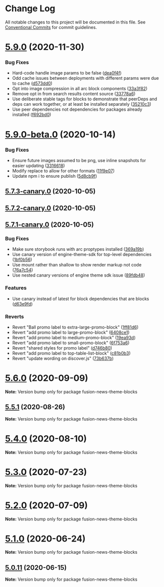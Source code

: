 # Change Log

All notable changes to this project will be documented in this file.
See [Conventional Commits](https://conventionalcommits.org) for commit guidelines.

# [5.9.0](https://github.com/WPMedia/fusion-news-theme-blocks/compare/v5.8.2...v5.9.0) (2020-11-30)


### Bug Fixes

* Hard-code handle image params to be false ([dea0f4f](https://github.com/WPMedia/fusion-news-theme-blocks/commit/dea0f4f3d891dcc0cb8fa96873235dd9285f5975))
* Odd cache issues between deployments with different params were due to cache ([d573dd0](https://github.com/WPMedia/fusion-news-theme-blocks/commit/d573dd0ff88a16c9ba7e80746e9d6c186b39e2bb))
* Opt into image compression in all arc block components ([33a3f82](https://github.com/WPMedia/fusion-news-theme-blocks/commit/33a3f82f33a7a19b6673504abf504596b3cb4392))
* Remove opt in from search results content source ([33778a6](https://github.com/WPMedia/fusion-news-theme-blocks/commit/33778a6159fa318099220096308c74c8bf4b8137))
* Use deliberate stable tags for blocks to demonstrate that peerDeps and deps can work together, or at least be installed separately ([35210c3](https://github.com/WPMedia/fusion-news-theme-blocks/commit/35210c3b2f3e53e2c48c5a06a8b83c72ceb2ae18))
* Use peer dependencies not dependencies for packages already installed ([f692bd0](https://github.com/WPMedia/fusion-news-theme-blocks/commit/f692bd0a48e9c69faded2c5a98b731117fb7ba96))



# [5.9.0-beta.0](https://github.com/WPMedia/fusion-news-theme-blocks/compare/v5.7.3-canary.0...v5.9.0-beta.0) (2020-10-14)


### Bug Fixes

* Ensure future images assumed to be png, use inline snapshots for easier updating ([3316618](https://github.com/WPMedia/fusion-news-theme-blocks/commit/3316618577d2bfaf327ca5635bf6127c6a6bf435))
* Modify replace to allow for other formats ([11f9e07](https://github.com/WPMedia/fusion-news-theme-blocks/commit/11f9e07000f63243443af619273ff018bbf3f032))
* Update npm i to ensure publish ([5d8cb9f](https://github.com/WPMedia/fusion-news-theme-blocks/commit/5d8cb9f1440e5f7840975e631603bd8a2d484444))



## [5.7.3-canary.0](https://github.com/WPMedia/fusion-news-theme-blocks/compare/v5.7.2-canary.0...v5.7.3-canary.0) (2020-10-05)



## [5.7.2-canary.0](https://github.com/WPMedia/fusion-news-theme-blocks/compare/v5.7.1-canary.0...v5.7.2-canary.0) (2020-10-05)



## [5.7.1-canary.0](https://github.com/WPMedia/fusion-news-theme-blocks/compare/v5.8.0...v5.7.1-canary.0) (2020-10-05)


### Bug Fixes

* Make sure storybook runs with arc proptypes installed ([369a19b](https://github.com/WPMedia/fusion-news-theme-blocks/commit/369a19b35b03acf4b67a5f074bcd518fc46b1a0e))
* Use canary version of engine-theme-sdk for top-level dependencies ([1bf0b56](https://github.com/WPMedia/fusion-news-theme-blocks/commit/1bf0b56130f221d9f983a39da4d4e3dc9bacb75a))
* Use mount rather than shallow to show render markup not code ([76a7c54](https://github.com/WPMedia/fusion-news-theme-blocks/commit/76a7c54842fbbae1a8f601acdd9497fcc67438e8))
* Use nested canary versions of engine theme sdk issue ([89fdb48](https://github.com/WPMedia/fusion-news-theme-blocks/commit/89fdb48fef1c437e6149ee4a646c27f5ef781fb9))


### Features

* Use canary instead of latest for block dependencies that are blocks ([d63e9fd](https://github.com/WPMedia/fusion-news-theme-blocks/commit/d63e9fd224449149fb925a056be8538a3c34162f))


### Reverts

* Revert "Ball promo label to extra-large-promo-block" ([1ff81d6](https://github.com/WPMedia/fusion-news-theme-blocks/commit/1ff81d6c7dd5bed06413ad3e2b7bc6b7e00f4b4d))
* Revert "add promo label to large-promo-block" ([6408ce1](https://github.com/WPMedia/fusion-news-theme-blocks/commit/6408ce197527b78cd2f3151819d0e1cc5e70c160))
* Revert "add promo label to medium-promo-block" ([19ea93d](https://github.com/WPMedia/fusion-news-theme-blocks/commit/19ea93d317b5bda718ae91e78990de33e819aca5))
* Revert "add promo label to small-promo-block" ([6f753a6](https://github.com/WPMedia/fusion-news-theme-blocks/commit/6f753a68be4549420032ef87d23718f15d5a45d5))
* Revert "shared styles for promo label" ([d746b80](https://github.com/WPMedia/fusion-news-theme-blocks/commit/d746b804ce112870e4498d76597b0b790608d192))
* Revert "add promo label to top-table-list-block" ([c81b0b3](https://github.com/WPMedia/fusion-news-theme-blocks/commit/c81b0b3498ed0e40d3e0701e24083e92b8df3b8f))
* Revert "update wording on discover.js" ([73b637b](https://github.com/WPMedia/fusion-news-theme-blocks/commit/73b637b1f358821aa758c186b553b6c59b7d1bbc))





# [5.6.0](https://github.com/WPMedia/fusion-news-theme-blocks/compare/v5.6.0-beta.0...v5.6.0) (2020-09-09)

**Note:** Version bump only for package fusion-news-theme-blocks





## [5.5.1](https://github.com/WPMedia/fusion-news-theme-blocks/compare/v5.5.1-beta.0...v5.5.1) (2020-08-26)

**Note:** Version bump only for package fusion-news-theme-blocks





# [5.4.0](https://github.com/WPMedia/fusion-news-theme-blocks/compare/v5.4.0-beta.0...v5.4.0) (2020-08-10)

**Note:** Version bump only for package fusion-news-theme-blocks





# [5.3.0](https://github.com/WPMedia/fusion-news-theme-blocks/compare/v5.3.0-beta.0...v5.3.0) (2020-07-23)

**Note:** Version bump only for package fusion-news-theme-blocks





# [5.2.0](https://github.com/WPMedia/fusion-news-theme-blocks/compare/v5.2.0-beta.0...v5.2.0) (2020-07-09)

**Note:** Version bump only for package fusion-news-theme-blocks





# [5.1.0](https://github.com/WPMedia/fusion-news-theme-blocks/compare/v5.1.0-beta.0...v5.1.0) (2020-06-24)

**Note:** Version bump only for package fusion-news-theme-blocks





## [5.0.11](https://github.com/WPMedia/fusion-news-theme-blocks/compare/v5.0.11-beta.0...v5.0.11) (2020-06-15)

**Note:** Version bump only for package fusion-news-theme-blocks
